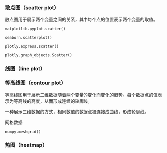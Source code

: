 ### 散点图（scatter plot）

散点图用于展示两个变量之间的关系，其中每个点的位置表示两个变量的取值。

`matplotlib.pyplot.scatter()`

`seaborn.scatterplot()`

`plotly.express.scatter()`

`plotly.graph_objects.Scatter()`



### 线图（line plot）



### 等高线图（contour plot）

等高线图用于展示二维数据随着两个变量的变化而变化的趋势。每个数据点的值表示为等高线的高度，从而形成连续的轮廓线。

一种展示三维数据的方式，相同数值的数据点被连接成曲线，形成轮廓线。

网格数据

`numpy.meshgrid()`



### 热图（heatmap）

